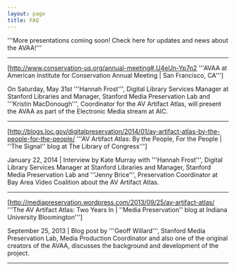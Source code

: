 ```yaml
---
layout: page
title: FAQ
---
```


'''More presentations coming soon! Check here for updates and news about the AVAA!'''


----

[http://www.conservation-us.org/annual-meeting#.U4eUn-Yp7n2 '''AVAA at American Institute for Conservation Annual Meeting | San Francisco, CA''']

On Saturday, May 31st '''Hannah Frost''', Digital Library Services Manager at Stanford Libraries and Manager, Stanford Media Preservation Lab and '''Kristin MacDonough''', Coordinator for the AV Artifact Atlas, will present the AVAA as part of the Electronic Media stream at AIC.


----

[http://blogs.loc.gov/digitalpreservation/2014/01/av-artifact-atlas-by-the-people-for-the-people/ '''AV Artifact Atlas: By the People, For the People | ''The Signal'' blog at The Library of Congress''']

January 22, 2014 | Interview by Kate Murray with '''Hannah Frost''', Digital Library Services Manager at Stanford Libraries and Manager, Stanford Media Preservation Lab and '''Jenny Brice''', Preservation Coordinator at Bay Area Video Coalition about the AV Artifact Atlas.


----

[http://mediapreservation.wordpress.com/2013/09/25/av-artifact-atlas/ '''The AV Artifact Atlas: Two Years In | ''Media Preservation'' blog at Indiana University Bloomington''']

September 25, 2013 | Blog post by '''Geoff Willard''', Stanford Media Preservation Lab, Media Production Coordinator and also one of the original creators of the AVAA, discusses the background and development of the project.


----
